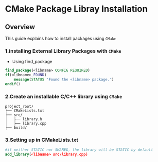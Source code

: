 # CMake Package Libray Installation

## Overview

This guide explains how to install packages using `CMake`

### 1.installing External Library Packages with `CMake`

* Using find_package
```cmake
find_package(<libname> CONFIG REQUIRED)
if(<libname>_FOUND)
    message(STATUS "Found the <libname> package.")
endif()
```

### 2.Create an installable C/C++ library using `CMake`
```
project_root/
├── CMakeLists.txt
├── src/
│   ├── library.h
│   ├── library.cpp
├── build/
```

### 3.Setting up in CMakeLists.txt
```cmake
#if neither STATIC nor SHARED, the library will be STATIC by default
add_library(<libname> src/library.cpp)
```

